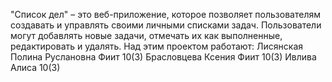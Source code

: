"Список дел" – это веб-приложение, которое позволяет пользователям создавать и управлять своими личными списками задач. Пользователи могут добавлять новые задачи, отмечать их как выполненные, редактировать и удалять. 
Над этим проектом работают:
Лисянская Полина Руслановна Фиит 10(3)
Брасловцева Ксения Фиит 10(3)
Ивлива Алиса 10(3)
